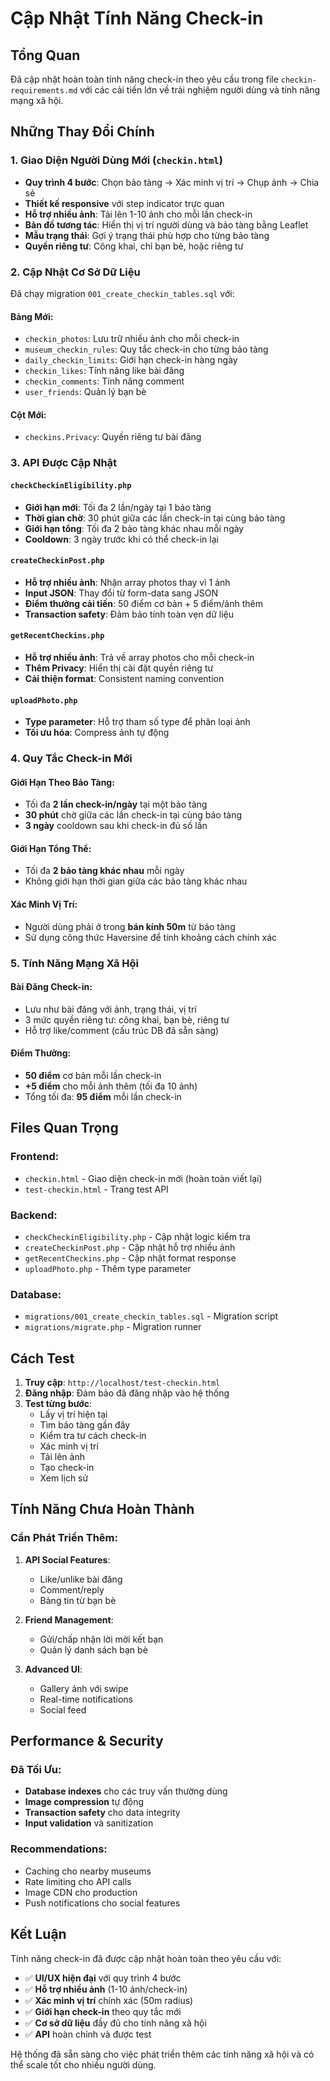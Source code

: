 # Cập Nhật Tính Năng Check-in

## Tổng Quan
Đã cập nhật hoàn toàn tính năng check-in theo yêu cầu trong file `checkin-requirements.md` với các cải tiến lớn về trải nghiệm người dùng và tính năng mạng xã hội.

## Những Thay Đổi Chính

### 1. Giao Diện Người Dùng Mới (`checkin.html`)
- **Quy trình 4 bước**: Chọn bảo tàng → Xác minh vị trí → Chụp ảnh → Chia sẻ
- **Thiết kế responsive** với step indicator trực quan
- **Hỗ trợ nhiều ảnh**: Tải lên 1-10 ảnh cho mỗi lần check-in
- **Bản đồ tương tác**: Hiển thị vị trí người dùng và bảo tàng bằng Leaflet
- **Mẫu trạng thái**: Gợi ý trạng thái phù hợp cho từng bảo tàng
- **Quyền riêng tư**: Công khai, chỉ bạn bè, hoặc riêng tư

### 2. Cập Nhật Cơ Sở Dữ Liệu
Đã chạy migration `001_create_checkin_tables.sql` với:

#### Bảng Mới:
- `checkin_photos`: Lưu trữ nhiều ảnh cho mỗi check-in
- `museum_checkin_rules`: Quy tắc check-in cho từng bảo tàng
- `daily_checkin_limits`: Giới hạn check-in hàng ngày
- `checkin_likes`: Tính năng like bài đăng
- `checkin_comments`: Tính năng comment
- `user_friends`: Quản lý bạn bè

#### Cột Mới:
- `checkins.Privacy`: Quyền riêng tư bài đăng

### 3. API Được Cập Nhật

#### `checkCheckinEligibility.php`
- **Giới hạn mới**: Tối đa 2 lần/ngày tại 1 bảo tàng
- **Thời gian chờ**: 30 phút giữa các lần check-in tại cùng bảo tàng
- **Giới hạn tổng**: Tối đa 2 bảo tàng khác nhau mỗi ngày
- **Cooldown**: 3 ngày trước khi có thể check-in lại

#### `createCheckinPost.php`
- **Hỗ trợ nhiều ảnh**: Nhận array photos thay vì 1 ảnh
- **Input JSON**: Thay đổi từ form-data sang JSON
- **Điểm thưởng cải tiến**: 50 điểm cơ bản + 5 điểm/ảnh thêm
- **Transaction safety**: Đảm bảo tính toàn vẹn dữ liệu

#### `getRecentCheckins.php`
- **Hỗ trợ nhiều ảnh**: Trả về array photos cho mỗi check-in
- **Thêm Privacy**: Hiển thị cài đặt quyền riêng tư
- **Cải thiện format**: Consistent naming convention

#### `uploadPhoto.php`
- **Type parameter**: Hỗ trợ tham số type để phân loại ảnh
- **Tối ưu hóa**: Compress ảnh tự động

### 4. Quy Tắc Check-in Mới

#### Giới Hạn Theo Bảo Tàng:
- Tối đa **2 lần check-in/ngày** tại một bảo tàng
- **30 phút** chờ giữa các lần check-in tại cùng bảo tàng
- **3 ngày** cooldown sau khi check-in đủ số lần

#### Giới Hạn Tổng Thể:
- Tối đa **2 bảo tàng khác nhau** mỗi ngày
- Không giới hạn thời gian giữa các bảo tàng khác nhau

#### Xác Minh Vị Trí:
- Người dùng phải ở trong **bán kính 50m** từ bảo tàng
- Sử dụng công thức Haversine để tính khoảng cách chính xác

### 5. Tính Năng Mạng Xã Hội

#### Bài Đăng Check-in:
- Lưu như bài đăng với ảnh, trạng thái, vị trí
- 3 mức quyền riêng tư: công khai, bạn bè, riêng tư
- Hỗ trợ like/comment (cấu trúc DB đã sẵn sàng)

#### Điểm Thưởng:
- **50 điểm** cơ bản mỗi lần check-in
- **+5 điểm** cho mỗi ảnh thêm (tối đa 10 ảnh)
- Tổng tối đa: **95 điểm** mỗi lần check-in

## Files Quan Trọng

### Frontend:
- `checkin.html` - Giao diện check-in mới (hoàn toàn viết lại)
- `test-checkin.html` - Trang test API

### Backend:
- `checkCheckinEligibility.php` - Cập nhật logic kiểm tra
- `createCheckinPost.php` - Cập nhật hỗ trợ nhiều ảnh
- `getRecentCheckins.php` - Cập nhật format response
- `uploadPhoto.php` - Thêm type parameter

### Database:
- `migrations/001_create_checkin_tables.sql` - Migration script
- `migrations/migrate.php` - Migration runner

## Cách Test

1. **Truy cập**: `http://localhost/test-checkin.html`
2. **Đăng nhập**: Đảm bảo đã đăng nhập vào hệ thống
3. **Test từng bước**:
   - Lấy vị trí hiện tại
   - Tìm bảo tàng gần đây
   - Kiểm tra tư cách check-in
   - Xác minh vị trí
   - Tải lên ảnh
   - Tạo check-in
   - Xem lịch sử

## Tính Năng Chưa Hoàn Thành

### Cần Phát Triển Thêm:
1. **API Social Features**:
   - Like/unlike bài đăng
   - Comment/reply
   - Bảng tin từ bạn bè

2. **Friend Management**:
   - Gửi/chấp nhận lời mời kết bạn
   - Quản lý danh sách bạn bè

3. **Advanced UI**:
   - Gallery ảnh với swipe
   - Real-time notifications
   - Social feed

## Performance & Security

### Đã Tối Ưu:
- **Database indexes** cho các truy vấn thường dùng
- **Image compression** tự động
- **Transaction safety** cho data integrity
- **Input validation** và sanitization

### Recommendations:
- Caching cho nearby museums
- Rate limiting cho API calls
- Image CDN cho production
- Push notifications cho social features

## Kết Luận

Tính năng check-in đã được cập nhật hoàn toàn theo yêu cầu với:
- ✅ **UI/UX hiện đại** với quy trình 4 bước
- ✅ **Hỗ trợ nhiều ảnh** (1-10 ảnh/check-in)
- ✅ **Xác minh vị trí** chính xác (50m radius)
- ✅ **Giới hạn check-in** theo quy tắc mới
- ✅ **Cơ sở dữ liệu** đầy đủ cho tính năng xã hội
- ✅ **API** hoàn chỉnh và được test

Hệ thống đã sẵn sàng cho việc phát triển thêm các tính năng xã hội và có thể scale tốt cho nhiều người dùng.